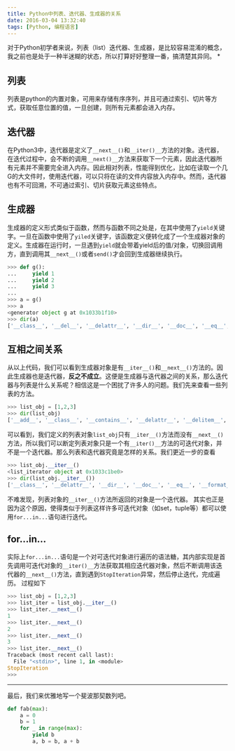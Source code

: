 ```yaml
---
title: Python中列表、迭代器、生成器的关系
date: 2016-03-04 13:32:40
tags: [Python, 编程语言]
---
```


对于Python初学者来说，列表（list）迭代器、生成器，是比较容易混淆的概念，我之前也是处于一种半迷糊的状态，所以打算好好整理一番，搞清楚其异同。
*<!--more-->

## 列表

列表是python的内置对象，可用来存储有序序列，并且可通过索引、切片等方式，获取任意位置的值，一旦创建，则所有元素都会进入内存。

## 迭代器

在Python3中，迭代器是定义了`__next__()`和`__iter()__`方法的对象。迭代器，在迭代过程中，会不断的调用`__next()__`方法来获取下一个元素，因此迭代器所有元素并不需要完全进入内存。因此相对列表，性能得到优化，比如在读取一个几G的大文件时，使用迭代器，可以只将在读的文件内容放入内存中。然而，迭代器也有不可回溯，不可通过索引、切片获取元素这些特点。

## 生成器

生成器的定义形式类似于函数，然而与函数不同之处是，在其中使用了`yield`关键字。一旦在函数中使用了`yiled`关键字，该函数定义便转化成了一个生成器对象的定义。生成器在运行时，一旦遇到`yield`就会带着yield后的值/对象，切换回调用方，直到调用其`__next__()`或者`send()`才会回到生成器继续执行。

``` python
>>> def g():
...     yield 1
...     yield 2
...     yield 3
...
>>> a = g()
>>> a
<generator object g at 0x1033b1f10>
>>> dir(a)
['__class__', '__del__', '__delattr__', '__dir__', '__doc__', '__eq__', '__format__', '__ge__', '__getattribute__', '__gt__', '__hash__', '__init__', '__iter__', '__le__', '__lt__', '__name__', '__ne__', '__new__', '__next__', '__qualname__', '__reduce__', '__reduce_ex__', '__repr__', '__setattr__', '__sizeof__', '__str__', '__subclasshook__', 'close', 'gi_code', 'gi_frame', 'gi_running', 'gi_yieldfrom', 'send', 'throw']
```

## 互相之间关系

从以上代码，我们可以看到生成器对象是有`__iter__()`和`__next__()`方法的。因此生成器也是迭代器，**反之不成立**。这便是生成器与迭代器之间的关系，那么迭代器与列表是什么关系呢？相信这是一个困扰了许多人的问题。我们先来查看一些列表的方法。

``` python
>>> list_obj = [1,2,3]
>>> dir(list_obj)
['__add__', '__class__', '__contains__', '__delattr__', '__delitem__', '__dir__', '__doc__', '__eq__', '__format__', '__ge__', '__getattribute__', '__getitem__', '__gt__', '__hash__', '__iadd__', '__imul__', '__init__', '__iter__', '__le__', '__len__', '__lt__', '__mul__', '__ne__', '__new__', '__reduce__', '__reduce_ex__', '__repr__', '__reversed__', '__rmul__', '__setattr__', '__setitem__', '__sizeof__', '__str__', '__subclasshook__', 'append', 'clear', 'copy', 'count', 'extend', 'index', 'insert', 'pop', 'remove', 'reverse', 'sort']
```

可以看到，我们定义的列表对象`list_obj`只有`__iter__()`方法而没有`__next__()`方法，所以我们可以断定列表对象只是一个有`__iter()__`方法的可迭代对象，并不是一个迭代器。那么列表和迭代器究竟是怎样的关系。我们更近一步的查看

``` python
>>> list_obj.__iter__()
<list_iterator object at 0x1033c1be0>
>>> dir(list_obj.__iter__())
['__class__', '__delattr__', '__dir__', '__doc__', '__eq__', '__format__', '__ge__', '__getattribute__', '__gt__', '__hash__', '__init__', '__iter__', '__le__', '__length_hint__', '__lt__', '__ne__', '__new__', '__next__', '__reduce__', '__reduce_ex__', '__repr__', '__setattr__', '__setstate__', '__sizeof__', '__str__', '__subclasshook__']
```

不难发现，列表对象的`__iter__()`方法所返回的对象是一个迭代器。
其实也正是因为这个原因，使得类似于列表这样许多可迭代对象（如set，tuple等）都可以使用`for...in...`语句进行迭代。

## for...in...

实际上`for...in...`语句是一个对可迭代对象进行遍历的语法糖，其内部实现是首先调用可迭代对象的`__iter()__`方法获取其相应迭代器对象，然后不断调用该迭代器的`__next__()`方法，直到遇到`StopIteration`异常，然后停止迭代，完成遍历。
过程如下

``` python
>>> list_obj = [1,2,3]
>>> list_iter = list_obj.__iter__()
>>> list_iter.__next__()
1
>>> list_iter.__next__()
2
>>> list_iter.__next__()
3
>>> list_iter.__next__()
Traceback (most recent call last):
  File "<stdin>", line 1, in <module>
StopIteration
>>>
```

---

最后，我们来优雅地写一个斐波那契数列吧。

``` python
def fab(max):
    a = 0
    b = 1
    for _ in range(max):
        yield b
        a, b = b, a + b
```
